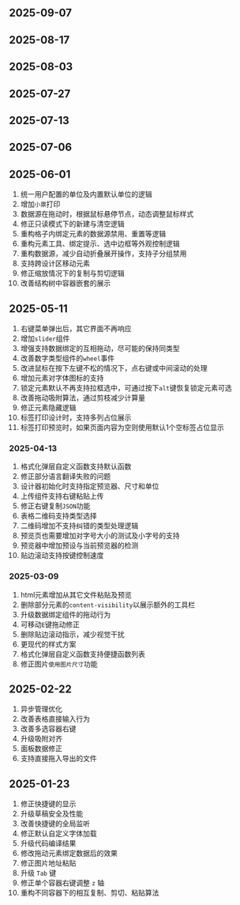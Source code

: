 ## 2025-09-07

## 2025-08-17

## 2025-08-03

## 2025-07-27

## 2025-07-13

## 2025-07-06

## 2025-06-01
1. 统一用户配置的单位及内置默认单位的逻辑
2. 增加`小票`打印
3. 数据源在拖动时，根据鼠标悬停节点，动态调整鼠标样式
4. 修正只读模式下的新建与清空逻辑
5. 重构格子内绑定元素的数据源禁用、重置等逻辑
6. 重构元素工具、绑定提示、选中边框等外观控制逻辑
7. 重构数据源，减少自动折叠展开操作，支持子分组禁用
8. 支持跨设计区移动元素
9. 修正缩放情况下的复制与剪切逻辑
10. 改善结构树中容器嵌套的展示

## 2025-05-11
1. 右键菜单弹出后，其它界面不再响应
2. 增加`slider`组件
3. 增强支持数据绑定的互相拖动，尽可能的保持同类型
4. 改善数字类型组件的`wheel`事件
5. 改进鼠标在按下左键不松的情况下，点右键或中间滚动的处理
6. 增加元素对字体图标的支持
7. 锁定元素默认不再支持拉框选中，可通过按下`alt`键恢复锁定元素可选
8. 改善拖动吸附算法，通过剪枝减少计算量
9. 修正元素隐藏逻辑
10. 标签打印设计时，支持多列占位展示
11. 标签打印预览时，如果页面内容为空则使用默认1个空标签占位显示

### 2025-04-13
1. 格式化弹层自定义函数支持默认函数
2. 修正部分语言翻译失败的问题
3. 设计器初始化时支持指定预览器、尺寸和单位
4. 上传组件支持右键粘贴上传
5. 修正右键复制`JSON`功能
6. 表格二维码支持类型选择
7. 二维码增加不支持纠错的类型处理逻辑
8. 预览页也需要增加对字号大小的测试及小字号的支持
9. 预览器中增加预设与当前预览器的检测
10. 贴边滚动支持按键控制速度

### 2025-03-09
1. html元素增加从其它文件粘贴及预览
2. 删除部分元素的`content-visibility`以展示额外的工具栏
3. 升级数据绑定组件的拖动行为
4. 可移动`E`键拖动修正
5. 删除贴边滚动指示，减少视觉干扰
6. 更现代的样式方案
7. 格式化弹层自定义函数支持便捷函数列表
8. 修正图片`使用图片尺寸`功能

## 2025-02-22
1. 异步管理优化
2. 改善表格直接输入行为
3. 改善多选容器右键
4. 升级吸附对齐
5. 面板数据修正
6. 支持直接拖入导出的文件

## 2025-01-23
1. 修正快捷键的显示
2. 升级草稿安全及性能
3. 改善快捷键的全局监听
4. 修正默认自定义字体加载
5. 升级代码编译结果
6. 修改拖动元素绑定数据后的效果
7. 修正图片地址粘贴
8. 升级 `Tab` 键
9. 修正单个容器右键调整 `z` 轴
10. 重构不同容器下的相互复制、剪切、粘贴算法